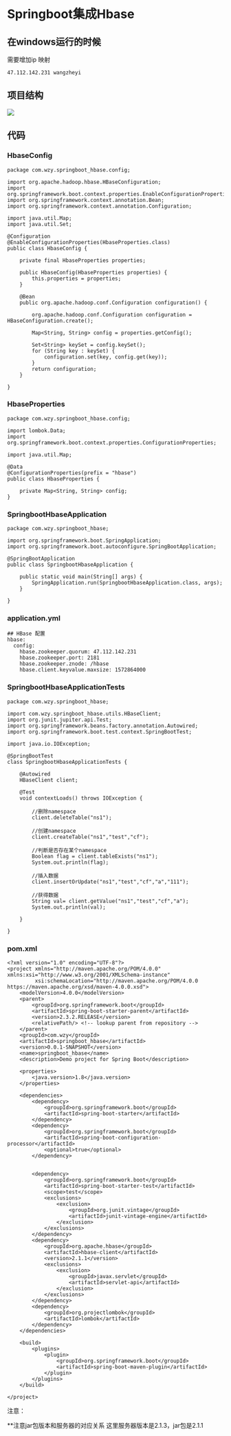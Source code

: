 # Springboot集成Hbase


## 在windows运行的时候

需要增加ip 映射

	47.112.142.231 wangzheyi 


## 项目结构

![](../Images/4.png)

## 代码

### HbaseConfig

	package com.wzy.springboot_hbase.config;
	
	import org.apache.hadoop.hbase.HBaseConfiguration;
	import org.springframework.boot.context.properties.EnableConfigurationProperties;
	import org.springframework.context.annotation.Bean;
	import org.springframework.context.annotation.Configuration;
	
	import java.util.Map;
	import java.util.Set;
	
	@Configuration
	@EnableConfigurationProperties(HbaseProperties.class)
	public class HbaseConfig {
	
	    private final HbaseProperties properties;
	
	    public HbaseConfig(HbaseProperties properties) {
	        this.properties = properties;
	    }
	
	    @Bean
	    public org.apache.hadoop.conf.Configuration configuration() {
	
	        org.apache.hadoop.conf.Configuration configuration = HBaseConfiguration.create();
	
	        Map<String, String> config = properties.getConfig();
	
	        Set<String> keySet = config.keySet();
	        for (String key : keySet) {
	            configuration.set(key, config.get(key));
	        }
	        return configuration;
	    }
	
	}


### HbaseProperties

	package com.wzy.springboot_hbase.config;
	
	import lombok.Data;
	import org.springframework.boot.context.properties.ConfigurationProperties;
	
	import java.util.Map;
	
	@Data
	@ConfigurationProperties(prefix = "hbase")
	public class HbaseProperties {
	
	    private Map<String, String> config;
	} 

### SpringbootHbaseApplication

	package com.wzy.springboot_hbase;
	
	import org.springframework.boot.SpringApplication;
	import org.springframework.boot.autoconfigure.SpringBootApplication;
	
	@SpringBootApplication
	public class SpringbootHbaseApplication {
	
	    public static void main(String[] args) {
	        SpringApplication.run(SpringbootHbaseApplication.class, args);
	    }
	
	}


### application.yml

	## HBase 配置
	hbase:
	  config:
	    hbase.zookeeper.quorum: 47.112.142.231
	    hbase.zookeeper.port: 2181
	    hbase.zookeeper.znode: /hbase
	    hbase.client.keyvalue.maxsize: 1572864000

### SpringbootHbaseApplicationTests

	package com.wzy.springboot_hbase;
	
	import com.wzy.springboot_hbase.utils.HBaseClient;
	import org.junit.jupiter.api.Test;
	import org.springframework.beans.factory.annotation.Autowired;
	import org.springframework.boot.test.context.SpringBootTest;
	
	import java.io.IOException;
	
	@SpringBootTest
	class SpringbootHbaseApplicationTests {
	
	    @Autowired
	    HBaseClient client;
	
	    @Test
	    void contextLoads() throws IOException {
	
	        //删除namespace
	        client.deleteTable("ns1");
	
	        //创建namespace
	        client.createTable("ns1","test","cf");
	
	        //判断是否存在某个namespace
	        Boolean flag = client.tableExists("ns1");
	        System.out.println(flag);
	
	        //插入数据
	        client.insertOrUpdate("ns1","test","cf","a","111");
	
	        //获得数据
	        String val= client.getValue("ns1","test","cf","a");
	        System.out.println(val);
	
	    }
	
	}

### pom.xml

	<?xml version="1.0" encoding="UTF-8"?>
	<project xmlns="http://maven.apache.org/POM/4.0.0" xmlns:xsi="http://www.w3.org/2001/XMLSchema-instance"
	         xsi:schemaLocation="http://maven.apache.org/POM/4.0.0 https://maven.apache.org/xsd/maven-4.0.0.xsd">
	    <modelVersion>4.0.0</modelVersion>
	    <parent>
	        <groupId>org.springframework.boot</groupId>
	        <artifactId>spring-boot-starter-parent</artifactId>
	        <version>2.3.2.RELEASE</version>
	        <relativePath/> <!-- lookup parent from repository -->
	    </parent>
	    <groupId>com.wzy</groupId>
	    <artifactId>springboot_hbase</artifactId>
	    <version>0.0.1-SNAPSHOT</version>
	    <name>springboot_hbase</name>
	    <description>Demo project for Spring Boot</description>
	
	    <properties>
	        <java.version>1.8</java.version>
	    </properties>
	
	    <dependencies>
	        <dependency>
	            <groupId>org.springframework.boot</groupId>
	            <artifactId>spring-boot-starter</artifactId>
	        </dependency>
	        <dependency>
	            <groupId>org.springframework.boot</groupId>
	            <artifactId>spring-boot-configuration-processor</artifactId>
	            <optional>true</optional>
	        </dependency>
	
	
	        <dependency>
	            <groupId>org.springframework.boot</groupId>
	            <artifactId>spring-boot-starter-test</artifactId>
	            <scope>test</scope>
	            <exclusions>
	                <exclusion>
	                    <groupId>org.junit.vintage</groupId>
	                    <artifactId>junit-vintage-engine</artifactId>
	                </exclusion>
	            </exclusions>
	        </dependency>
	        <dependency>
	            <groupId>org.apache.hbase</groupId>
	            <artifactId>hbase-client</artifactId>
	            <version>2.1.1</version>
	            <exclusions>
	                <exclusion>
	                    <groupId>javax.servlet</groupId>
	                    <artifactId>servlet-api</artifactId>
	                </exclusion>
	            </exclusions>
	        </dependency>
	        <dependency>
	            <groupId>org.projectlombok</groupId>
	            <artifactId>lombok</artifactId>
	        </dependency>
	    </dependencies>
	
	    <build>
	        <plugins>
	            <plugin>
	                <groupId>org.springframework.boot</groupId>
	                <artifactId>spring-boot-maven-plugin</artifactId>
	            </plugin>
	        </plugins>
	    </build>
	
	</project>



注意：

**注意jar包版本和服务器的对应关系
这里服务器版本是2.1.3，jar包是2.1.1